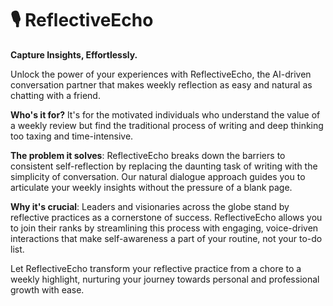 # 🎙 ReflectiveEcho

**Capture Insights, Effortlessly.**

Unlock the power of your experiences with ReflectiveEcho, the AI-driven conversation partner that makes weekly reflection as easy and natural as chatting with a friend.

**Who's it for?** It's for the motivated individuals who understand the value of a weekly review but find the traditional process of writing and deep thinking too taxing and time-intensive.

**The problem it solves**: ReflectiveEcho breaks down the barriers to consistent self-reflection by replacing the daunting task of writing with the simplicity of conversation. Our natural dialogue approach guides you to articulate your weekly insights without the pressure of a blank page.

**Why it's crucial**: Leaders and visionaries across the globe stand by reflective practices as a cornerstone of success. ReflectiveEcho allows you to join their ranks by streamlining this process with engaging, voice-driven interactions that make self-awareness a part of your routine, not your to-do list.

Let ReflectiveEcho transform your reflective practice from a chore to a weekly highlight, nurturing your journey towards personal and professional growth with ease.